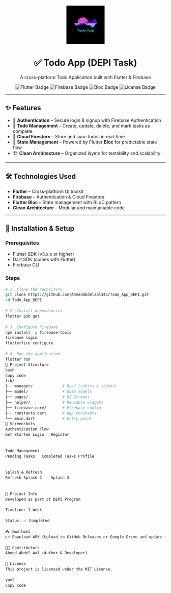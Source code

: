 <p align="center">
  <img src="assets/image/iconApp.png" alt="Todo App Logo" width="120"/> 
</p>

<h1 align="center">✅ Todo App (DEPI Task)</h1>
<p align="center">A cross-platform Todo Application built with Flutter & Firebase</p>

<p align="center">
  <img src="https://img.shields.io/badge/Flutter-3.x-blue?logo=flutter" alt="Flutter Badge"/>
  <img src="https://img.shields.io/badge/Firebase-Backend-orange?logo=firebase" alt="Firebase Badge"/>
  <img src="https://img.shields.io/badge/State-Bloc-green" alt="Bloc Badge"/>
  <img src="https://img.shields.io/badge/License-MIT-red" alt="License Badge"/>
</p>

---

## ✨ Features

- 🔐 **Authentication** – Secure login & signup with Firebase Authentication  
- 📝 **Todo Management** – Create, update, delete, and mark tasks as complete  
- 📡 **Cloud Firestore** – Store and sync todos in real-time  
- 🔄 **State Management** – Powered by Flutter **Bloc** for predictable state flow  
- 🏗 **Clean Architecture** – Organized layers for testability and scalability  

---

## 🛠 Technologies Used

- **Flutter** – Cross-platform UI toolkit  
- **Firebase** – Authentication & Cloud Firestore  
- **Flutter Bloc** – State management with BLoC pattern  
- **Clean Architecture** – Modular and maintainable code  

---

## 🚀 Installation & Setup

### Prerequisites
- Flutter SDK (v3.x.x or higher)  
- Dart SDK (comes with Flutter)  
- Firebase CLI  

### Steps
```bash
# 1. Clone the repository
git clone https://github.com/AhmedAbdelaal345/Todo_App_DEPI.git
cd Todo_App_DEPI

# 2. Install dependencies
flutter pub get

# 3. Configure Firebase
npm install -g firebase-tools
firebase login
flutterfire configure

# 4. Run the application
flutter run
📂 Project Structure
bash
Copy code
lib/
├── manager/             # BLoC (cubits & states)
├── model/               # Data models
├── pages/               # UI Screens
├── helper/              # Reusable widgets
├── firebase_core/       # Firebase config
├── constants.dart       # App constants
└── main.dart            # Entry point
📸 Screenshots
Authentication Flow
Get Started	Login	Register
		

Todo Management
Pending Tasks	Completed Tasks	Profile
		

Splash & Refresh
Refresh	Splash 2	Splash 3
		

📅 Project Info
Developed as part of DEPI Program

Timeline: 1 Week

Status: ✅ Completed

📥 Download
👉 Download APK (Upload to GitHub Releases or Google Drive and update this link)

👨‍💻 Contributors
Ahmed Abdel Aal (Author & Developer)

📌 License
This project is licensed under the MIT License.

yaml
Copy code
